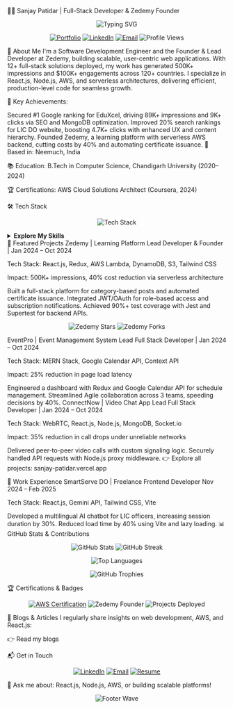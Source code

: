 👨‍💻 Sanjay Patidar | Full-Stack Developer & Zedemy Founder
<p align="center"> <img src="https://readme-typing-svg.herokuapp.com?font=Fira+Code&size=24&duration=3000&pause=1000&color=0E75B6&center=true&vCenter=true&width=500&lines=Hello+World!+I'm+Sanjay+Patidar;Lead+Developer+&+Founder+@+Zedemy;Crafting+Scalable+Web+Solutions;500K++Impressions+Across+120++Countries" alt="Typing SVG" /> </p> <p align="center"> <a href="https://sanjay-patidar.vercel.app"><img src="https://img.shields.io/badge/Portfolio-0E75B6?style=flat&logo=vercel&logoColor=white" alt="Portfolio" /></a> <a href="https://linkedin.com/in/sanjay-patidar"><img src="https://img.shields.io/badge/LinkedIn-0077B5?style=flat&logo=linkedin&logoColor=white" alt="LinkedIn" /></a> <a href="mailto:sanjaypatidar.engineer@gmail.com"><img src="https://img.shields.io/badge/Email-D14836?style=flat&logo=gmail&logoColor=white" alt="Email" /></a> <img src="https://komarev.com/ghpvc/?username=hello-developer-sanjay&label=Profile%20Views&color=0e75b6&style=flat" alt="Profile Views" /> </p>
🚀 About Me
I'm a Software Development Engineer and the Founder & Lead Developer at Zedemy, building scalable, user-centric web applications. With 12+ full-stack solutions deployed, my work has generated 500K+ impressions and $100K+ engagements across 120+ countries. I specialize in React.js, Node.js, AWS, and serverless architectures, delivering efficient, production-level code for seamless growth.

🔑 Key Achievements:

Secured #1 Google ranking for EduXcel, driving 89K+ impressions and 9K+ clicks via SEO and MongoDB optimization.
Improved 20% search rankings for LIC DO website, boosting 4.7K+ clicks with enhanced UX and content hierarchy.
Founded Zedemy, a learning platform with serverless AWS backend, cutting costs by 40% and automating certificate issuance.
📍 Based in: Neemuch, India

📚 Education: B.Tech in Computer Science, Chandigarh University (2020–2024)

🏆 Certifications: AWS Cloud Solutions Architect (Coursera, 2024)

🛠️ Tech Stack
<p align="center"> <img src="https://skillicons.dev/icons?i=html,css,tailwind,js,react,redux,nodejs,express,mongodb,dynamodb,redis,aws,git,githubactions,vite,jest" alt="Tech Stack" /> </p> <details> <summary><b>Explore My Skills</b></summary>
Frontend: HTML, CSS, Tailwind CSS, JavaScript (ES6, Promises, Async/Await), React.js (JSX, Hooks, Redux), Vite
Backend: Node.js (Event-driven, Streams), Express.js, RESTful APIs, MongoDB, DynamoDB, Redis, Socket.io
Cloud & DevOps: AWS Lambda, S3, CloudFront, API Gateway, CI/CD, Git, GitHub Actions
Design Patterns: MVC, Singleton, Factory, Observer, Agile SDLC, Unit Testing
Performance: Lazy Loading, Virtual DOM, Reconciliation, Non-blocking I/O
</details>
🌟 Featured Projects
Zedemy | Learning Platform
Lead Developer & Founder | Jan 2024 – Oct 2024

Tech Stack: React.js, Redux, AWS Lambda, DynamoDB, S3, Tailwind CSS

Impact: 500K+ impressions, 40% cost reduction via serverless architecture

Built a full-stack platform for category-based posts and automated certificate issuance.
Integrated JWT/OAuth for role-based access and subscription notifications.
Achieved 90%+ test coverage with Jest and Supertest for backend APIs.
<p align="center"> <img src="https://img.shields.io/github/stars/hello-developer-sanjay/zedemy?style=social" alt="Zedemy Stars" /> <img src="https://img.shields.io/github/forks/hello-developer-sanjay/zedemy?style=social" alt="Zedemy Forks" /> </p>
EventPro | Event Management System
Lead Full Stack Developer | Jan 2024 – Oct 2024

Tech Stack: MERN Stack, Google Calendar API, Context API

Impact: 25% reduction in page load latency

Engineered a dashboard with Redux and Google Calendar API for schedule management.
Streamlined Agile collaboration across 3 teams, speeding decisions by 40%.
ConnectNow | Video Chat App
Lead Full Stack Developer | Jan 2024 – Oct 2024

Tech Stack: WebRTC, React.js, Node.js, MongoDB, Socket.io

Impact: 35% reduction in call drops under unreliable networks

Delivered peer-to-peer video calls with custom signaling logic.
Securely handled API requests with Node.js proxy middleware.
👉 Explore all projects: sanjay-patidar.vercel.app

💼 Work Experience
SmartServe DO | Freelance Frontend Developer
Nov 2024 – Feb 2025

Tech Stack: React.js, Gemini API, Tailwind CSS, Vite

Developed a multilingual AI chatbot for LIC officers, increasing session duration by 30%.
Reduced load time by 40% using Vite and lazy loading.
📊 GitHub Stats & Contributions
<p align="center"> <img src="https://github-readme-stats.vercel.app/api?username=hello-developer-sanjay&show_icons=true&theme=radical&hide_border=true" alt="GitHub Stats" /> <img src="https://github-readme-streak-stats.herokuapp.com/?user=hello-developer-sanjay&theme=radical&hide_border=true" alt="GitHub Streak" /> </p> <p align="center"> <img src="https://github-readme-stats.vercel.app/api/top-langs?username=hello-developer-sanjay&show_icons=true&locale=en&layout=compact&theme=radical&hide_border=true" alt="Top Languages" /> </p> <p align="center"> <img src="https://github-profile-trophy.vercel.app/?username=hello-developer-sanjay&theme=radical&no-frame=true" alt="GitHub Trophies" /> </p>
🏆 Certifications & Badges
<p align="center"> <a href="https://coursera.org/verify/aws-cloud-solutions-architect"><img src="https://img.shields.io/badge/AWS%20Cloud%20Solutions%20Architect-Coursera-FF9900?style=flat&logo=aws" alt="AWS Certification" /></a> <img src="https://img.shields.io/badge/Zedemy-Founder-0E75B6?style=flat&logo=vercel" alt="Zedemy Founder" /> <img src="https://img.shields.io/badge/12%2B%20Full--Stack%20Projects-Deployed-00FF00?style=flat" alt="Projects Deployed" /> </p>
📝 Blogs & Articles
I regularly share insights on web development, AWS, and React.js:

👉 Read my blogs

📬 Get in Touch
<p align="center"> <a href="https://linkedin.com/in/sanjay-patidar"><img src="https://img.shields.io/badge/LinkedIn-Connect-0077B5?style=for-the-badge&logo=linkedin" alt="LinkedIn" /></a> <a href="mailto:sanjaypatidar.engineer@gmail.com"><img src="https://img.shields.io/badge/Email-Contact-D14836?style=for-the-badge&logo=gmail" alt="Email" /></a> <a href="https://sanjay-patidar.vercel.app/resume"><img src="https://img.shields.io/badge/Resume-View-0E75B6?style=for-the-badge&logo=readme" alt="Resume" /></a> </p>
💬 Ask me about: React.js, Node.js, AWS, or building scalable platforms!

<p align="center"> <img src="https://capsule-render.vercel.app/api?type=waving&color=0E75B6&height=100&section=footer&text=Thanks%20for%20visiting!&fontSize=20" alt="Footer Wave" /> </p>
